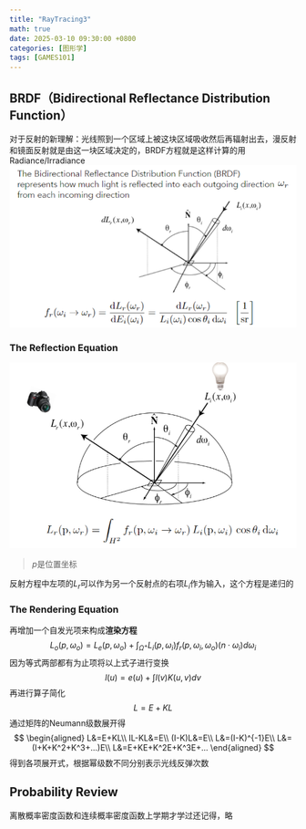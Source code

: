 ```yaml
---
title: "RayTracing3"
math: true
date: 2025-03-10 09:30:00 +0800
categories: [图形学]
tags: [GAMES101]
---
```

## BRDF（Bidirectional Reflectance Distribution Function）

对于反射的新理解：光线照到一个区域上被这块区域吸收然后再辐射出去，漫反射和镜面反射就是由这一块区域决定的，BRDF方程就是这样计算的用Radiance/Irradiance
![BRDF.png](assets/img/BRDF.png)

### The Reflection Equation

![TheReflectionEquation.png](assets/img/TheReflectionEquation.png)
>	$p$是位置坐标

反射方程中左项的$L_r$可以作为另一个反射点的右项$L_i$作为输入，这个方程是递归的

### The Rendering Equation

再增加一个自发光项来构成**渲染方程**
$$L_o(p,\omega_o)=L_e(p,\omega_o)+\int_{\Omega^+}L_i(p,\omega_i)f_r(p,\omega_i,\omega_o)(n\cdot\omega_i)d\omega_i$$
因为等式两部都有为止项将以上式子进行变换
$$l(u)=e(u)+\int l(v)K(u,v)dv$$
再进行算子简化
$$L=E+KL$$
通过矩阵的Neumann级数展开得
$$
\begin{aligned}
L&=E+KL\\
IL-KL&=E\\
(I-K)L&=E\\
L&=(I-K)^{-1}E\\
L&=(I+K+K^2+K^3+...)E\\
L&=E+KE+K^2E+K^3E+...
\end{aligned}
$$
得到各项展开式，根据幂级数不同分别表示光线反弹次数

## Probability Review

离散概率密度函数和连续概率密度函数上学期才学过还记得，略